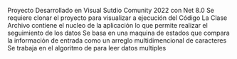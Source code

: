 Proyecto Desarrollado en Visual Sutdio Comunity 2022 con Net 8.0
Se requiere clonar el proyecto para visualizar a ejecución del Código
La Clase Archivo contiene el nucleo de la aplicación lo que permite realizar el seguimiento de los datos
Se basa en una maquina de estados que compara la información de entrada como un arreglo multidimencional de caracteres
Se trabaja en el algoritmo de para leer datos multiples
